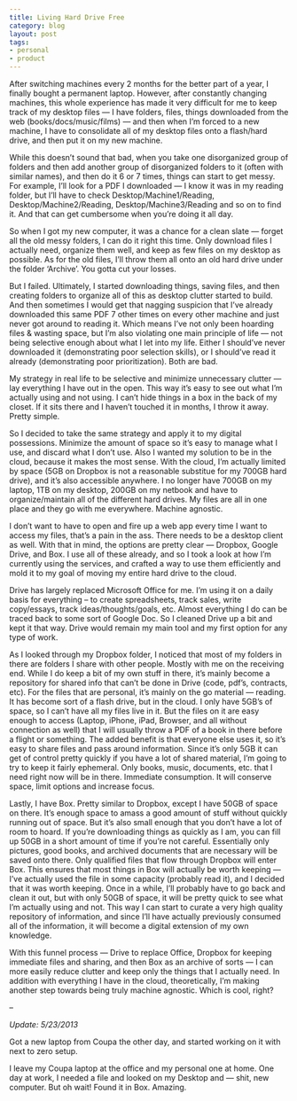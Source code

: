 ```yaml
---
title: Living Hard Drive Free
category: blog
layout: post
tags:
- personal
- product
---
```


After switching machines every 2 months for the better part of a year, I finally bought a permanent laptop. However, after constantly changing machines, this whole experience has made it very difficult for me to keep track of my desktop files — I have folders, files, things downloaded from the web (books/docs/music/films) — and then when I’m forced to a new machine, I have to consolidate all of my desktop files onto a flash/hard drive, and then put it on my new machine.

While this doesn’t sound that bad, when you take one disorganized group of folders and then add another group of disorganized folders to it (often with similar names), and then do it 6 or 7 times, things can start to get messy. For example, I’ll look for a PDF I downloaded — I know it was in my reading folder, but I’ll have to check Desktop/Machine1/Reading, Desktop/Machine2/Reading, Desktop/Machine3/Reading and so on to find it. And that can get cumbersome when you’re doing it all day.

So when I got my new computer, it was a chance for a clean slate — forget all the old messy folders, I can do it right this time. Only download files I actually need, organize them well, and keep as few files on my desktop as possible. As for the old files, I’ll throw them all onto an old hard drive under the folder ‘Archive’. You gotta cut your losses.

But I failed. Ultimately, I started downloading things, saving files, and then creating folders to organize all of this as desktop clutter started to build. And then sometimes I would get that nagging suspicion that I’ve already downloaded this same PDF 7 other times on every other machine and just never got around to reading it. Which means I’ve not only been hoarding files & wasting space, but I’m also violating one main principle of life — not being selective enough about what I let into my life. Either I should’ve never downloaded it (demonstrating poor selection skills), or I should’ve read it already (demonstrating poor prioritization). Both are bad.

My strategy in real life to be selective and minimize unnecessary clutter — lay everything I have out in the open. This way it’s easy to see out what I’m actually using and not using. I can’t hide things in a box in the back of my closet. If it sits there and I haven’t touched it in months, I throw it away. Pretty simple.

So I decided to take the same strategy and apply it to my digital possessions. Minimize the amount of space so it’s easy to manage what I use, and discard what I don’t use. Also I wanted my solution to be in the cloud, because it makes the most sense. With the cloud, I’m actually limited by space (5GB on Dropbox is not a reasonable substitue for my 700GB hard drive), and it’s also accessible anywhere. I no longer have 700GB on my laptop, 1TB on my desktop, 200GB on my netbook and have to organize/maintain all of the different hard drives. My files are all in one place and they go with me everywhere. Machine agnostic.

I don’t want to have to open and fire up a web app every time I want to access my files, that’s a pain in the ass. There needs to be a desktop client as well. With that in mind, the options are pretty clear — Dropbox, Google Drive, and Box. I use all of these already, and so I took a look at how I’m currently using the services, and crafted a way to use them efficiently and mold it to my goal of moving my entire hard drive to the cloud.

Drive has largely replaced Microsoft Office for me. I’m using it on a daily basis for everything – to create spreadsheets, track sales, write copy/essays, track ideas/thoughts/goals, etc. Almost everything I do can be traced back to some sort of Google Doc. So I cleaned Drive up a bit and kept it that way. Drive would remain my main tool and my first option for any type of work.

As I looked through my Dropbox folder, I noticed that most of my folders in there are folders I share with other people. Mostly with me on the receiving end. While I do keep a bit of my own stuff in there, it’s mainly become a repository for shared info that can’t be done in Drive (code, pdf’s, contracts, etc). For the files that are personal, it’s mainly on the go material — reading. It has become sort of a flash drive, but in the cloud. I only have 5GB’s of space, so I can’t have all my files live in it. But the files on it are easy enough to access (Laptop, iPhone, iPad, Browser, and all without connection as well) that I will usually throw a PDF of a book in there before a flight or something. The added benefit is that everyone else uses it, so it’s easy to share files and pass around information. Since it’s only 5GB it can get of control pretty quickly if you have a lot of shared material, I’m going to try to keep it fairly ephemeral. Only books, music, documents, etc. that I need right now will be in there. Immediate consumption. It will conserve space, limit options and increase focus.

Lastly, I have Box. Pretty similar to Dropbox, except I have 50GB of space on there. It’s enough space to amass a good amount of stuff without quickly running out of space. But it’s also small enough that you don’t have a lot of room to hoard. If you’re downloading things as quickly as I am, you can fill up 50GB in a short amount of time if you’re not careful. Essentially only pictures, good books, and archived documents that are necessary will be saved onto there. Only qualified files that flow through Dropbox will enter Box. This ensures that most things in Box will actually be worth keeping — I’ve actually used the file in some capacity (probably read it), and I decided that it was worth keeping. Once in a while, I’ll probably have to go back and clean it out, but with only 50GB of space, it will be pretty quick to see what I’m actually using and not. This way I can start to curate a very high quality repository of information, and since I’ll have actually previously consumed all of the information, it will become a digital extension of my own knowledge.

With this funnel process — Drive to replace Office, Dropbox for keeping immediate files and sharing, and then Box as an archive of sorts — I can more easily reduce clutter and keep only the things that I actually need. In addition with everything I have in the cloud, theoretically, I’m making another step towards being truly machine agnostic. Which is cool, right?

–

*Update: 5/23/2013*

Got a new laptop from Coupa the other day, and started working on it with next to zero setup.

I leave my Coupa laptop at the office and my personal one at home. One day at work, I needed a file and looked on my Desktop and — shit, new computer. But oh wait! Found it in Box. Amazing.